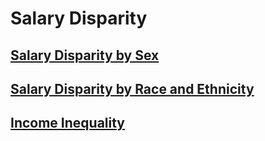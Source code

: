# Salary Disparity

## [Salary Disparity by Sex](https://www.dol.gov/agencies/ofccp/about/data/earnings/gender)

## [Salary Disparity by Race and Ethnicity](https://www.dol.gov/agencies/ofccp/about/data/earnings/race-and-ethnicity)

## [Income Inequality](https://www.census.gov/topics/income-poverty/income-inequality/data/data-tables.html)